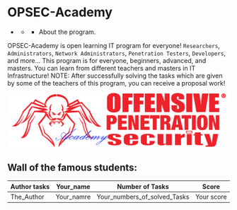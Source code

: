 # OPSEC-Academy

- - - About the program.

OPSEC-Academy is open learning IT program for everyone! `Researchers`, `Administrators`, `Network Administrators`, `Penetration Testers`, `Developers`, and more...
This program is for everyone, beginners, advanced, and masters.
You can learn from different teachers and masters in IT Infrastructure!
NOTE: After successfully solving the tasks which are given by some of the teachers of this program, you can receive a proposal work!

![](https://github.com/Offensive-Penetration-Security/OPSEC-Academy/blob/main/Docs/logo300-Academy.png)

## Wall of the famous students:

| Author tasks | Your_name | Number of Tasks | Score |
| ------------- | ------------- | ------------ | ----------- |
|  The_Author   |  Your_namre | Your_numbers_of_solved_Tasks  |   Your score   |
